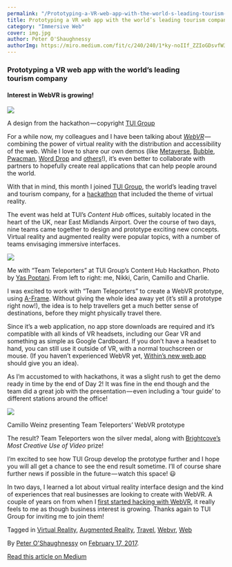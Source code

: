 ```yaml
---
permalink: "/Prototyping-a-VR-web-app-with-the-world-s-leading-tourism-company/"
title: Prototyping a VR web app with the world’s leading tourism company
category: "Immersive Web"
cover: img.jpg
author: Peter O'Shaughnessy
authorImg: https://miro.medium.com/fit/c/240/240/1*ky-noIIf_ZZIoGDsvfW3AA.jpeg
---
```


### Prototyping a VR web app with the world’s leading tourism company

#### Interest in WebVR is growing!

![](https://cdn-images-1.medium.com/max/1000/1*VhM6yuODHPKWDu-pzpp59w.png)

A design from the hackathon — copyright [TUI Group](https://www.tuigroup.com/en-en)

For a while now, my colleagues and I have been talking about [_WebVR_](https://webvr.info/) — combining the power of virtual reality with the distribution and accessibility of the web. While I love to share our own demos (like [Metaverse](https://medium.com/samsung-internet-dev/wow-that-was-some-night-in-vr-ba091be38794), [Bubble](https://github.com/SamsungInternet/bubble), [Pwacman](https://github.com/SamsungInternet/pwacman), [Word Drop](https://github.com/SamsungInternet/word-drop) and [others](https://samsunginter.net/a-frame-demos/)!), it’s even better to collaborate with partners to hopefully create real applications that can help people around the world.

With that in mind, this month I joined [TUI Group](https://www.tuigroup.com/en-en), the world’s leading travel and tourism company, for a [hackathon](https://en.wikipedia.org/wiki/Hackathon) that included the theme of virtual reality.

The event was held at TUI’s _Content Hub_ offices, suitably located in the heart of the UK, near East Midlands Airport. Over the course of two days, nine teams came together to design and prototype exciting new concepts. Virtual reality and augmented reality were popular topics, with a number of teams envisaging immersive interfaces.

![](https://cdn-images-1.medium.com/max/800/1*mnH48e0hHWk8WBzRYoOSfg.jpeg)

Me with “Team Teleporters” at TUI Group’s Content Hub Hackathon. Photo by [Yas Poptani](https://twitter.com/yaspop/status/826760317384458241). From left to right: me, Nikki, Carin, Camillo and Charlie.

I was excited to work with “Team Teleporters” to create a WebVR prototype, using [A-Frame](https://aframe.io/). Without giving the whole idea away yet (it’s still a prototype right now!), the idea is to help travellers get a much better sense of destinations, before they might physically travel there.

Since it’s a web application, no app store downloads are required and it’s compatible with all kinds of VR headsets, including our Gear VR and something as simple as Google Cardboard. If you don’t have a headset to hand, you can still use it outside of VR, with a normal touchscreen or mouse. (If you haven’t experienced WebVR yet, [Within’s new web app](http://www.androidheadlines.com/2017/02/within-launches-webvr-supported-web-app-vr-with-in.html) should give you an idea).

As I’m accustomed to with hackathons, it was a slight rush to get the demo ready in time by the end of Day 2! It was fine in the end though and the team did a great job with the presentation — even including a ‘tour guide’ to different stations around the office!

![](https://cdn-images-1.medium.com/max/800/1*NbpZvkE0ftP_DBPZ7Ov44A.jpeg)

Camillo Weinz presenting Team Teleporters’ WebVR prototype

The result? Team Teleporters won the silver medal, along with [Brightcove’s](https://www.brightcove.com/en/) _Most Creative Use of Video_ prize!

I’m excited to see how TUI Group develop the prototype further and I hope you will all get a chance to see the end result sometime. I’ll of course share further news if possible in the future — watch this space! 😃

In two days, I learned a lot about virtual reality interface design and the kind of experiences that real businesses are looking to create with WebVR. A couple of years on from when I [first started hacking with WebVR](https://vimeo.com/114942905), it really feels to me as though business interest is growing. Thanks again to TUI Group for inviting me to join them!

Tagged in [Virtual Reality](https://medium.com/tag/virtual-reality), [Augmented Reality](https://medium.com/tag/augmented-reality), [Travel](https://medium.com/tag/travel), [Webvr](https://medium.com/tag/webvr), [Web](https://medium.com/tag/web)

By [Peter O'Shaughnessy](https://medium.com/@poshaughnessy) on [February 17, 2017](https://medium.com/p/aa7965c5a563).

[Read this article on Medium](https://medium.com/@poshaughnessy/prototyping-a-vr-web-app-with-the-worlds-leading-tourism-company-aa7965c5a563)
